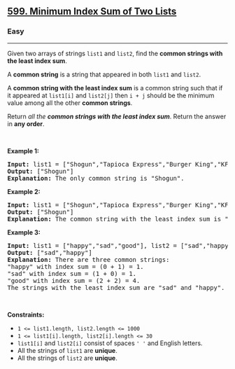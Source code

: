 <h2><a href="https://leetcode.com/problems/minimum-index-sum-of-two-lists/">599. Minimum Index Sum of Two Lists</a></h2><h3>Easy</h3><hr><div style="user-select: auto;"><p style="user-select: auto;">Given two arrays of strings <code style="user-select: auto;">list1</code> and <code style="user-select: auto;">list2</code>, find the <strong style="user-select: auto;">common strings with the least index sum</strong>.</p>

<p style="user-select: auto;">A <strong style="user-select: auto;">common string</strong> is a string that appeared in both <code style="user-select: auto;">list1</code> and <code style="user-select: auto;">list2</code>.</p>

<p style="user-select: auto;">A <strong style="user-select: auto;">common string with the least index sum</strong> is a common string such that if it appeared at <code style="user-select: auto;">list1[i]</code> and <code style="user-select: auto;">list2[j]</code> then <code style="user-select: auto;">i + j</code> should be the minimum value among all the other <strong style="user-select: auto;">common strings</strong>.</p>

<p style="user-select: auto;">Return <em style="user-select: auto;">all the <strong style="user-select: auto;">common strings with the least index sum</strong></em>. Return the answer in <strong style="user-select: auto;">any order</strong>.</p>

<p style="user-select: auto;">&nbsp;</p>
<p style="user-select: auto;"><strong style="user-select: auto;">Example 1:</strong></p>

<pre style="user-select: auto;"><strong style="user-select: auto;">Input:</strong> list1 = ["Shogun","Tapioca Express","Burger King","KFC"], list2 = ["Piatti","The Grill at Torrey Pines","Hungry Hunter Steakhouse","Shogun"]
<strong style="user-select: auto;">Output:</strong> ["Shogun"]
<strong style="user-select: auto;">Explanation:</strong> The only common string is "Shogun".
</pre>

<p style="user-select: auto;"><strong style="user-select: auto;">Example 2:</strong></p>

<pre style="user-select: auto;"><strong style="user-select: auto;">Input:</strong> list1 = ["Shogun","Tapioca Express","Burger King","KFC"], list2 = ["KFC","Shogun","Burger King"]
<strong style="user-select: auto;">Output:</strong> ["Shogun"]
<strong style="user-select: auto;">Explanation:</strong> The common string with the least index sum is "Shogun" with index sum = (0 + 1) = 1.
</pre>

<p style="user-select: auto;"><strong style="user-select: auto;">Example 3:</strong></p>

<pre style="user-select: auto;"><strong style="user-select: auto;">Input:</strong> list1 = ["happy","sad","good"], list2 = ["sad","happy","good"]
<strong style="user-select: auto;">Output:</strong> ["sad","happy"]
<strong style="user-select: auto;">Explanation:</strong> There are three common strings:
"happy" with index sum = (0 + 1) = 1.
"sad" with index sum = (1 + 0) = 1.
"good" with index sum = (2 + 2) = 4.
The strings with the least index sum are "sad" and "happy".
</pre>

<p style="user-select: auto;">&nbsp;</p>
<p style="user-select: auto;"><strong style="user-select: auto;">Constraints:</strong></p>

<ul style="user-select: auto;">
	<li style="user-select: auto;"><code style="user-select: auto;">1 &lt;= list1.length, list2.length &lt;= 1000</code></li>
	<li style="user-select: auto;"><code style="user-select: auto;">1 &lt;= list1[i].length, list2[i].length &lt;= 30</code></li>
	<li style="user-select: auto;"><code style="user-select: auto;">list1[i]</code> and <code style="user-select: auto;">list2[i]</code> consist of spaces <code style="user-select: auto;">' '</code> and English letters.</li>
	<li style="user-select: auto;">All the strings of <code style="user-select: auto;">list1</code> are <strong style="user-select: auto;">unique</strong>.</li>
	<li style="user-select: auto;">All the strings of <code style="user-select: auto;">list2</code> are <strong style="user-select: auto;">unique</strong>.</li>
</ul>
</div>